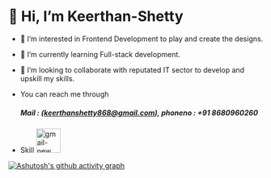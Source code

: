 # 👋 Hi, I’m Keerthan-Shetty
- 👀 I’m interested in Frontend Development to play and create the designs.
- 🌱 I’m currently learning Full-stack development.
- 💞️ I’m looking to collaborate with reputated IT sector to develop and upskill my skills.
- You can reach me through <br/>
  ##### Mail : (keerthanshetty868@gmail.com), phoneno : +91 8680960260 

- Skill
   <img width="48" height="48" src="https://img.icons8.com/color/48/gmail-new.png" alt="gmail-new"/>

[![Ashutosh's github activity graph](https://github-readme-activity-graph.vercel.app/graph?username=Keerthan-Shetty&bg_color=88c6ec&color=ffffff&line=292325&point=a31414&area=true&hide_border=true)](https://github.com/ashutosh00710/github-readme-activity-graph)
<!---
Keerthan-Shetty/Keerthan-Shetty is a ✨ special ✨ repository because its `README.md` (this file) appears on your GitHub profile.
You can click the Preview link to take a look at your changes.
--->
